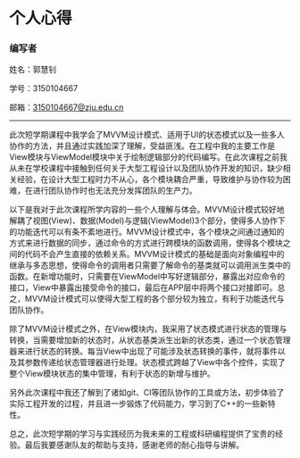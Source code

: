 # 个人心得

### 编写者

姓名：郭慧钊 

学号：3150104667

邮箱：3150104667@zju.edu.cn

------

​	此次短学期课程中我学会了MVVM设计模式、适用于UI的状态模式以及一些多人协作的方法，并且通过实践加深了理解，受益匪浅。在工程中我的主要工作是View模块与ViewModel模块中关于绘制逻辑部分的代码编写。在此次课程之前我从未在学校课程中接触到任何关于大型工程设计以及团队协作开发的知识，缺少相关经验，在设计大型工程时力不从心，各个模块耦合严重，导致维护与协作较为困难，在进行团队协作时也无法充分发挥团队的生产力。

​	以下是我对于此次课程所学内容的一些个人理解与体会。MVVM设计模式较好地解耦了视图(View)、数据(Model)与逻辑(ViewModel)3个部分，使得多人协作下的功能迭代可以有条不紊地进行。MVVM设计模式中，各个模块之间通过通知的方式来进行数据的同步，通过命令的方式进行跨模块的函数调用，使得各个模块之间的代码不会产生直接的依赖关系。MVVM设计模式的基础是面向对象编程中的继承与多态思想，使得命令的调用者只需要了解命令的基类就可以调用派生类中的函数。在新增功能时，只需要在ViewModel中写好逻辑部分，暴露出对应命令的接口，View中暴露出接受命令的接口，最后在APP层中将两个接口对接即可。总之，MVVM设计模式可以使得大型工程的各个部分较为独立，有利于功能迭代与团队协作。

​	除了MVVM设计模式之外，在View模块内，我采用了状态模式进行状态的管理与转换，当需要增加新的状态时，从状态基类派生出新的状态类，通过一个状态管理器来进行状态的转换。每当View中出现了可能涉及状态转换的事件，就将事件以及其参数传递给状态管理器进行处理。状态模式跨越了View中各个控件，实现了整个View模块状态的集中管理，有利于状态的新增与维护。

​	另外此次课程中我还了解到了诸如git、CI等团队协作的工具或方法，初步体验了实际工程开发的过程，并且进一步锻炼了代码能力，学习到了C++的一些新特性。

​	总之，此次短学期的学习与实践经历为我未来的工程或科研编程提供了宝贵的经验。最后我要感谢队友的帮助与支持，感谢老师的耐心指导与讲解。